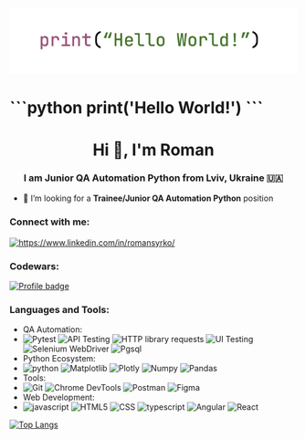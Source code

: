 <p align="center">
  <img src="./img/Hello_World.png" alt="HelloWorld.png">
</p>

<h1>
```python
print('Hello World!')
```
</h1>

<h1 align="center">Hi 👋, I'm Roman</h1>
<h3 align="center">I am Junior QA Automation Python from Lviv, Ukraine 🇺🇦</h3>
  
- 🤝 I’m looking for a **Trainee/Junior QA Automation Python** position

<h3 align="left">Connect with me:</h3>
<p align="left">
<a href="https://www.linkedin.com/in/romansyrko/" target="blank"><img align="center" src="https://raw.githubusercontent.com/rahuldkjain/github-profile-readme-generator/master/src/images/icons/Social/linked-in-alt.svg" alt="https://www.linkedin.com/in/romansyrko/" height="30" width="40" /></a>
</p>

<h3 align="left">Codewars:</h3>

[![Profile badge](https://www.codewars.com/users/Roman%20Syrko/badges/large?theme=light)](https://www.codewars.com/users/Roman%20Syrko)

<h3 align="left">Languages and Tools:</h3>
<p align="left">
<ul>
  <li>
    QA Automation:
    <li>
      <img src="https://upload.wikimedia.org/wikipedia/commons/b/ba/Pytest_logo.svg" alt="Pytest" width="40" height="40"/>
      <img src="https://www.svgrepo.com/show/261808/api.svg" alt="API Testing" width="40" height="40"/>
      <img src="https://www.svgrepo.com/show/221325/http.svg" alt="HTTP library requests" width="40" height="40"/>
      <img src="https://www.svgrepo.com/show/185757/browser-ui.svg" alt="UI Testing" width="40" height="40"/>
      <img src="https://www.svgrepo.com/show/354321/selenium.svg" alt="Selenium WebDriver" width="40" height="40"/>
      <img src="https://www.svgrepo.com/show/373965/pgsql.svg" alt="Pgsql" width="40" height="40"/>
    </li>
  </li>
  
  <li>
    Python Ecosystem:
    <li>
      <img src="https://www.svgrepo.com/show/452091/python.svg" alt="python" width="40" height="40"/>
      <img src="https://icon.icepanel.io/Technology/svg/Matplotlib.svg" alt="Matplotlib" width="40" height="40"/>
      <img src="https://www.vectorlogo.zone/logos/plotly/plotly-icon.svg" alt="Plotly" width="40" height="40"/>
      <img src="https://cdn.worldvectorlogo.com/logos/numpy-1.svg" alt="Numpy" width="40" height="40"/>
      <img src="https://icon.icepanel.io/Technology/svg/Pandas.svg" alt="Pandas" width="40" height="40"/>
    </li>
  </li>
  
  <li>
    Tools:
    <li>
      <img src="https://www.svgrepo.com/show/452210/git.svg" alt="Git" width="40" height="40"/>
      <img src="https://www.svgrepo.com/show/439100/chrome-devtools.svg" alt="Chrome DevTools" width="40" height="40"/>
      <img src="https://www.svgrepo.com/show/354202/postman-icon.svg" alt="Postman" width="40" height="40"/>
      <img src="https://www.svgrepo.com/show/448222/figma.svg" alt="Figma" width="40" height="40"/>
    </li>
  </li>
  
  <li>
    Web Development:
    <li>
      <img src="https://www.svgrepo.com/show/353925/javascript.svg" alt="javascript" width="40" height="40"/>
      <img src="https://www.svgrepo.com/show/303205/html-5-logo.svg" alt="HTML5" width="40" height="40"/>
      <img src="https://www.svgrepo.com/show/452185/css-3.svg" alt="CSS" width="40" height="40"/>
      <img src="https://www.svgrepo.com/show/374146/typescript-official.svg" alt="typescript" width="40" height="40"/>
      <img src="https://www.svgrepo.com/show/452156/angular.svg" alt="Angular" width="40" height="40"/>
      <img src="https://www.svgrepo.com/show/452092/react.svg" alt="React" width="40" height="40"/>
    </li>
  </li>
</ul>
</p>

<!-- <p><img align="left" src="https://github-readme-stats.vercel.app/api/top-langs?username=romansyrko&show_icons=true&theme=dark&title_color=ffffff&text_color=ffffff&bg_color=000000&locale=en&layout=donut" alt="romansyrko" /></p> -->

[![Top Langs](https://github-readme-stats.vercel.app/api/top-langs/?username=romansyrko&layout=donut)](https://github.com/romansyrko)
